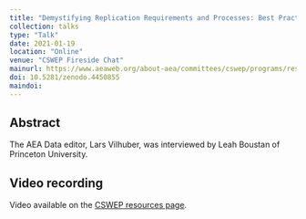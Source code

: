 ```yaml
---
title: "Demystifying Replication Requirements and Processes: Best Practices Viewed by AEA-Data Editor"
collection: talks
type: "Talk"
date: 2021-01-19
location: "Online"
venue: "CSWEP Fireside Chat"
mainurl: https://www.aeaweb.org/about-aea/committees/cswep/programs/resources/webinars
doi: 10.5281/zenodo.4450855
maindoi: 
---
```


## Abstract

The AEA Data editor, Lars Vilhuber, was interviewed by Leah Boustan of Princeton University.  

## Video recording

Video available on the [CSWEP resources page](https://www.aeaweb.org/about-aea/committees/cswep/programs/resources/webinars).
